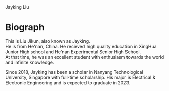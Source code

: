 <html>
<style>
body {
  background-image: url('bg.png');
  background-repeat: no-repeat;
}
</style>
<body>
<h>
Jayking Liu
</h>
  <h1>Biograph</h1>
  <p>
    This is Liu Jikun, also known as Jayking. <br>  He is from He'nan, China. He recieved high quality education in XingHua Junior High school and He'nan Experimental Senior High School. <br>  At that time, he was an excellent student with enthusiasm towards the world and infinite knowledge.
  </p>
  <p>
    Since 2018, Jayking has been a scholar in Nanyang Technological University, Singapore with full-time scholarship. His major is Electrical & Electronic Engineering and is expected to graduate in 2023.
  </p>
</body>
</html>
